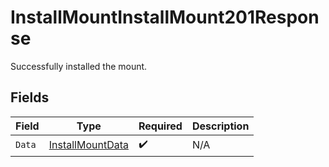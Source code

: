 # InstallMountInstallMount201Response

Successfully installed the mount.


## Fields

| Field                                                         | Type                                                          | Required                                                      | Description                                                   |
| ------------------------------------------------------------- | ------------------------------------------------------------- | ------------------------------------------------------------- | ------------------------------------------------------------- |
| `Data`                                                        | [InstallMountData](../../Models/Requests/InstallMountData.md) | :heavy_check_mark:                                            | N/A                                                           |